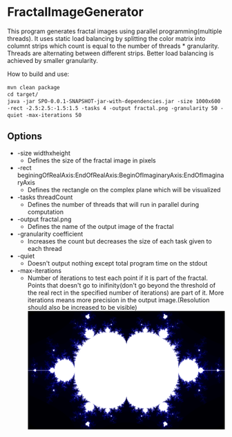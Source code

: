 # FractalImageGenerator
This program generates fractal images using parallel programming(multiple threads). 
It uses static load balancing by splitting the color matrix into columnt strips which count is equal to the number of threads * granularity.
Threads are alternating between different strips. Better load balancing is achieved by smaller granularity.

How to build and use:
```
mvn clean package
cd target/
java -jar SPO-0.0.1-SNAPSHOT-jar-with-dependencies.jar -size 1000x600 -rect -2.5:2.5:-1.5:1.5 -tasks 4 -output fractal.png -granularity 50 -quiet -max-iterations 50
```
## Options
* -size widthxheight
  * Defines the size of the fractal image in pixels
* -rect beginingOfRealAxis:EndOfRealAxis:BeginOfImaginaryAxis:EndOfImaginaryAxis
  * Defines the rectangle on the complex plane which will be visualized
* -tasks threadCount
  * Defines the number of threads that will run in parallel during computation
* -output fractal.png
  * Defines the name of the output image of the fractal
* -granularity coefficient 
  * Increases the count but decreases the size of each task given to each thread
* -quiet
  * Doesn't output nothing except total program time on the stdout
* -max-iterations
  * Number of iterations to test each point if it is part of the fractal. Points that doesn't go to inifinity(don't go beyond the threshold of the real rect in the specified number of iterations) are part of it. More iterations means more precision in the output image.(Resolution should also be increased to be visible)
![Generated Fractal](fractal.png)

